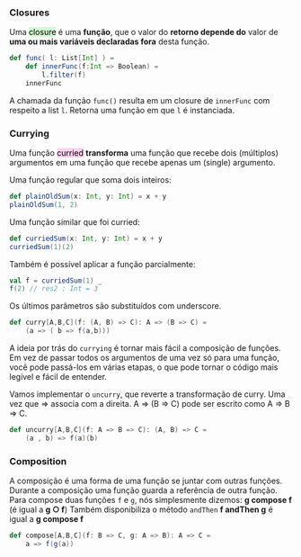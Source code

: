 ### Closures
Uma <mark style="background: #BBFABBA6;">closure</mark> é uma **função**, que o valor do **retorno depende do** valor de **uma ou mais variáveis declaradas fora** desta função.
```scala
def func( l: List[Int] ) =
	def innerFunc(f:Int => Boolean) =
		l.filter(f)
	innerFunc
```
A chamada da função ``func()`` resulta em um closure de ``innerFunc`` com respeito a list ``l``.
Retorna uma função em que ``l`` é instanciada.

### Currying
Uma função <mark style="background: #FFB8EBA6;">curried</mark> **transforma** uma função que recebe dois (múltiplos) argumentos em uma função que recebe apenas um (single) argumento.

Uma função regular que soma dois inteiros:
```scala
def plainOldSum(x: Int, y: Int) = x + y
plainOldSum(1, 2)
```
Uma função similar que foi curried:
```scala
def curriedSum(x: Int, y: Int) = x + y
curriedSum(1)(2)
```
Também é possível aplicar a função parcialmente:
```scala
val f = curriedSum(1) _
f(2) // res2 : Int = 3
```
Os últimos parâmetros são substituídos com underscore.

```scala
def curry[A,B,C](f: (A, B) => C): A => (B => C) = 
	(a => ( b => f(a,b)))
```
A ideia por trás do `currying` é tornar mais fácil a composição de funções. Em vez de passar todos os argumentos de uma vez só para uma função, você pode passá-los em várias etapas, o que pode tornar o código mais legível e fácil de entender.

Vamos implementar o ``uncurry``, que reverte a transformação de curry.
Uma vez que => associa com a direita. A => (B => C) pode ser escrito como A => B => C.
```scala
def uncurry[A,B,C](f: A => B => C): (A, B) => C = 
	(a , b) => f(a)(b)
```

### Composition
A composição é uma forma de uma função se juntar com outras funções. Durante a composição uma função guarda a referência de outra função.
Para compose duas funções ``f`` e ``g``, nós simplesmente dizemos:
	**g compose f** (é igual a **g ○ f**)
Também disponibiliza o método ``andThen``
	**f andThen g** é igual a **g compose f**

```scala
def compose[A,B,C](f: B => C, g: A => B): A => C = 
	a => f(g(a))
```
